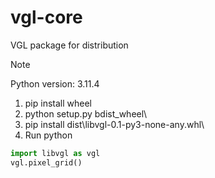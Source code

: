# vgl-core
VGL package for distribution  
> [!NOTE]
> Python version: 3.11.4

1. pip install wheel
2. python setup.py bdist_wheel\\
3. pip install dist\libvgl-0.1-py3-none-any.whl\\
4. Run python
```Python
import libvgl as vgl
vgl.pixel_grid()

